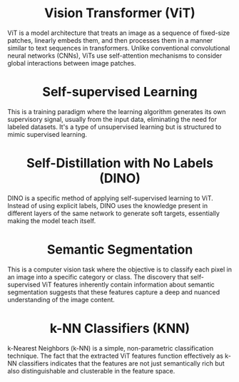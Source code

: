 <h1 align = 'center', id = "VIT">  Vision Transformer (ViT) </h1>

ViT is a model architecture that treats an image as a sequence of fixed-size patches, linearly embeds them, and then processes them in a manner similar to text sequences in transformers. Unlike conventional convolutional neural networks (CNNs), ViTs use self-attention mechanisms to consider global interactions between image patches.

<h1 align = 'center', id = "SSL"> Self-supervised Learning </h1>

This is a training paradigm where the learning algorithm generates its own supervisory signal, usually from the input data, eliminating the need for labeled datasets. It's a type of unsupervised learning but is structured to mimic supervised learning.

<h1 align = 'center', id = "DINO"> Self-Distillation with No Labels (DINO) </h1>

DINO is a specific method of applying self-supervised learning to ViT. Instead of using explicit labels, DINO uses the knowledge present in different layers of the same network to generate soft targets, essentially making the model teach itself.

<h1 align = 'center', id = "seg"> Semantic Segmentation </h1>

This is a computer vision task where the objective is to classify each pixel in an image into a specific category or class. The discovery that self-supervised ViT features inherently contain information about semantic segmentation suggests that these features capture a deep and nuanced understanding of the image content.

<h1 align = 'center', id = "KNN"> k-NN Classifiers (KNN) </h1>

k-Nearest Neighbors (k-NN) is a simple, non-parametric classification technique. The fact that the extracted ViT features function effectively as k-NN classifiers indicates that the features are not just semantically rich but also distinguishable and clusterable in the feature space.
